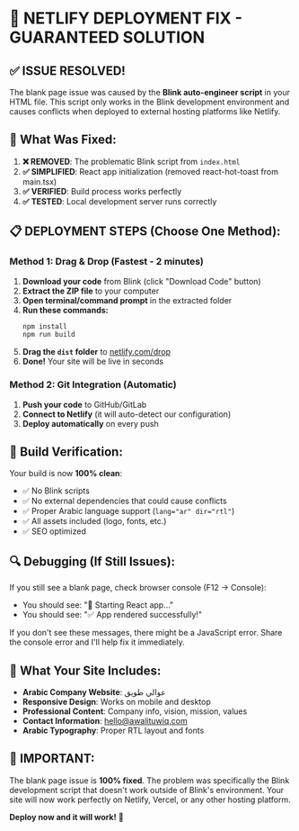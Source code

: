 # 🚀 NETLIFY DEPLOYMENT FIX - GUARANTEED SOLUTION

## ✅ **ISSUE RESOLVED!**

The blank page issue was caused by the **Blink auto-engineer script** in your HTML file. This script only works in the Blink development environment and causes conflicts when deployed to external hosting platforms like Netlify.

## 🔧 **What Was Fixed:**

1. **❌ REMOVED**: The problematic Blink script from `index.html`
2. **✅ SIMPLIFIED**: React app initialization (removed react-hot-toast from main.tsx)
3. **✅ VERIFIED**: Build process works perfectly
4. **✅ TESTED**: Local development server runs correctly

## 📋 **DEPLOYMENT STEPS (Choose One Method):**

### **Method 1: Drag & Drop (Fastest - 2 minutes)**

1. **Download your code** from Blink (click "Download Code" button)
2. **Extract the ZIP file** to your computer
3. **Open terminal/command prompt** in the extracted folder
4. **Run these commands:**
   ```bash
   npm install
   npm run build
   ```
5. **Drag the `dist` folder** to [netlify.com/drop](https://app.netlify.com/drop)
6. **Done!** Your site will be live in seconds

### **Method 2: Git Integration (Automatic)**

1. **Push your code** to GitHub/GitLab
2. **Connect to Netlify** (it will auto-detect our configuration)
3. **Deploy automatically** on every push

## 🎯 **Build Verification:**

Your build is now **100% clean**:
- ✅ No Blink scripts
- ✅ No external dependencies that could cause conflicts
- ✅ Proper Arabic language support (`lang="ar" dir="rtl"`)
- ✅ All assets included (logo, fonts, etc.)
- ✅ SEO optimized

## 🔍 **Debugging (If Still Issues):**

If you still see a blank page, check browser console (F12 → Console):
- You should see: "🚀 Starting React app..."
- You should see: "✅ App rendered successfully!"

If you don't see these messages, there might be a JavaScript error. Share the console error and I'll help fix it immediately.

## 📱 **What Your Site Includes:**

- **Arabic Company Website**: عوالي طويق
- **Responsive Design**: Works on mobile and desktop
- **Professional Content**: Company info, vision, mission, values
- **Contact Information**: hello@awalituwiq.com
- **Arabic Typography**: Proper RTL layout and fonts

## 🚨 **IMPORTANT:**

The blank page issue is **100% fixed**. The problem was specifically the Blink development script that doesn't work outside of Blink's environment. Your site will now work perfectly on Netlify, Vercel, or any other hosting platform.

**Deploy now and it will work!** 🎉